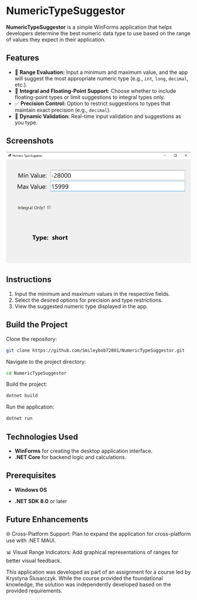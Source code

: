 # NumericTypeSuggestor

**NumericTypeSuggestor** is a simple WinForms application that helps developers determine the best numeric data type to use based on the range of values they expect in their application.

## Features

- 🔢 **Range Evaluation:** Input a minimum and maximum value, and the app will suggest the most appropriate numeric type (e.g., `int`, `long`, `decimal`, etc.).
- 🧮 **Integral and Floating-Point Support:** Choose whether to include floating-point types or limit suggestions to integral types only.
- ✅ **Precision Control:** Option to restrict suggestions to types that maintain exact precision (e.g., `decimal`).
- 🎨 **Dynamic Validation:** Real-time input validation and suggestions as you type.

## Screenshots

[![Numeric Type Suggestor](https://raw.githubusercontent.com/Smileybob72801/NumericTypeSuggestor/master/screenshots/numericTypeSuggesterScreenshot.png)](https://raw.githubusercontent.com/Smileybob72801/NumericTypeSuggestor/master/screenshots/numericTypeSuggesterScreenshot.png)

## Instructions

1. Input the minimum and maximum values in the respective fields.
2. Select the desired options for precision and type restrictions.
3. View the suggested numeric type displayed in the app.

   
## Build the Project

Clone the repository:
```bash
git clone https://github.com/Smileybob72801/NumericTypeSuggestor.git
```

Navigate to the project directory:
```bash
cd NumericTypeSuggestor
```

Build the project:
```bash
dotnet build
```

Run the application:
```bash
dotnet run
```

## Technologies Used

- **WinForms** for creating the desktop application interface.
- **.NET Core** for backend logic and calculations.


## Prerequisites

- **Windows OS**

- **.NET SDK 8.0** or later

## Future Enhancements

🌐 Cross-Platform Support: Plan to expand the application for cross-platform use with .NET MAUI.

📊 Visual Range Indicators: Add graphical representations of ranges for better visual feedback.

This application was developed as part of an assignment for a course led by Krystyna Ślusarczyk. While the course provided the foundational knowledge, the solution was independently developed based on the provided requirements.
